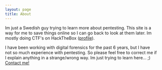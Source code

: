 ```yaml
---
layout: page
title: About
---
```


Im just a Swedish guy trying to learn more about pentesting.
This site is a way for me to save things online so I can go back to look at them later. Im mostly doing CTF's on HackTheBox (<a href="https://www.hackthebox.eu/profile/44591">profile</a>).

I have been working with digital forensics for the past 6 years, but I have not so much experience with pentesting. So please feel free to correct me if I explain anything in a strange/wrong way. 
Im just trying to learn here... ;)
<a href="mailto:datahackare@disroot.org">Contact me!</a>
<script src="https://www.hackthebox.eu/badge/44591"></script> 
<script src="https://tryhackme.com/badge/106966"></script>



